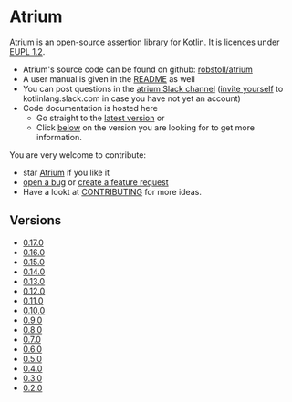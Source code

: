 # Atrium
Atrium is an open-source assertion library for Kotlin.
It is licences under [EUPL 1.2](https://joinup.ec.europa.eu/collection/eupl/eupl-text-11-12).
- Atrium's source code can be found on github: [robstoll/atrium](https://github.com/robstoll/atrium)
- A user manual is given in the [README](https://github.com/robstoll/atrium/blob/master/README.md) as well
- You can post questions in the [atrium Slack channel](https://kotlinlang.slack.com/messages/C887ZKGCQ) 
  ([invite yourself](http://slack.kotlinlang.org/) to kotlinlang.slack.com in case you have not yet an account)
- Code documentation is hosted here 
  - Go straight to the [latest version](./latest#/doc) or
  - Click [below](#versions) on the version you are looking for to get more information.


You are very welcome to contribute:
- star [Atrium](https://github.com/robstoll/atrium) if you like it
- [open a bug](https://github.com/robstoll/atrium/issues/new?template=bug_report.md) or [create a feature request](https://github.com/robstoll/atrium/issues/new?template=feature_request.md&title=[Feature])
- Have a lookt at [CONTRIBUTING](https://github.com/robstoll/atrium/blob/master/.github/CONTRIBUTING.md) for more ideas.

## Versions

- [0.17.0](0.17.0)
- [0.16.0](0.16.0)
- [0.15.0](0.15.0)
- [0.14.0](0.14.0)
- [0.13.0](0.13.0)
- [0.12.0](0.12.0)
- [0.11.0](0.11.0)
- [0.10.0](0.10.0)
- [0.9.0](0.9.0)
- [0.8.0](0.8.0)
- [0.7.0](0.7.0)
- [0.6.0](0.6.0)
- [0.5.0](0.5.0)
- [0.4.0](0.4.0)
- [0.3.0](0.3.0)
- [0.2.0](0.2.0)
